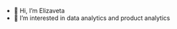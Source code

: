 - 👋 Hi, I’m Elizaveta 
- 👀 I’m interested in data analytics and product analytics
<!---
Elisavile/Elisavile is a ✨ special ✨ repository because its `README.md` (this file) appears on your GitHub profile.
You can click the Preview link to take a look at your changes.
--->
